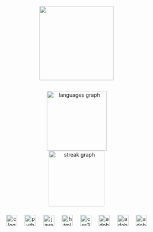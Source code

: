 <div align="center">
  <img height="200" src="!(https://github.com/norizara/norizara/blob/main/ccfa3fec766c5f333052c68d52223827.jpg?raw=true)"  />
</div>

###

<h2 align="center"></h2>

###

<div align="center">
  <img src="https://github-readme-stats.vercel.app/api/top-langs?username=norizara&locale=en&hide_title=true&layout=compact&card_width=320&langs_count=5&theme=dracula&hide_border=true" height="161" alt="languages graph" /> <br>
  <img src="https://streak-stats.demolab.com?user=norizara&locale=en&mode=weekly&theme=dracula&hide_border=true&border_radius=0&date_format=%5BY.%5Dn.j" height="150" alt="streak graph"  />
</div>

###

<div align="center">
  <img src="https://cdn.jsdelivr.net/gh/devicons/devicon/icons/c/c-original.svg" height="30" alt="c logo"  />
  <img width="12" />
  <img src="https://cdn.jsdelivr.net/gh/devicons/devicon/icons/python/python-original.svg" height="30" alt="python logo"  />
  <img width="12" />
  <img src="https://cdn.jsdelivr.net/gh/devicons/devicon/icons/javascript/javascript-original.svg" height="30" alt="javascript logo"  />
  <img width="12" />
  <img src="https://cdn.jsdelivr.net/gh/devicons/devicon/icons/html5/html5-original.svg" height="30" alt="html5 logo"  />
  <img width="12" />
  <img src="https://cdn.jsdelivr.net/gh/devicons/devicon/icons/css3/css3-original.svg" height="30" alt="css3 logo"  />
  <img width="12" />
  <img src="https://skillicons.dev/icons?i=ai" height="30" alt="adobeillustrator logo"  />
  <img width="12" />
  <img src="https://skillicons.dev/icons?i=ps" height="30" alt="adobephotoshop logo"  />
  <img width="12" />
  <img src="https://skillicons.dev/icons?i=pr" height="30" alt="adobepremierepro logo"  />
</div>

###
